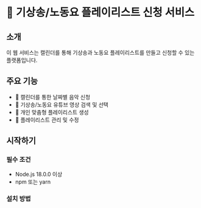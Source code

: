 # 🎵 기상송/노동요 플레이리스트 신청 서비스

## 소개
이 웹 서비스는 캘린더를 통해 기상송과 노동요 플레이리스트를 만들고 신청할 수 있는 플랫폼입니다.

## 주요 기능
- 📅 캘린더를 통한 날짜별 음악 신청
- 🎵 기상송/노동요 유튜브 영상 검색 및 선택
- 📝 개인 맞춤형 플레이리스트 생성
- 🔄 플레이리스트 관리 및 수정

## 시작하기

### 필수 조건
- Node.js 18.0.0 이상
- npm 또는 yarn

### 설치 방법 
